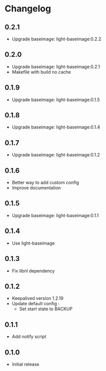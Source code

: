 # Changelog

## 0.2.1
  - Upgrade baseimage: light-baseimage:0.2.2

## 0.2.0
  - Upgrade baseimage: light-baseimage:0.2.1
  - Makefile with build no cache

## 0.1.9
  - Upgrade baseimage: light-baseimage:0.1.5

## 0.1.8
  - Upgrade baseimage: light-baseimage:0.1.4

## 0.1.7
  - Upgrade baseimage: light-baseimage:0.1.2

## 0.1.6
  - Better way to add custom config
  - Improve documentation

## 0.1.5
  - Upgrade baseimage: light-baseimage:0.1.1

## 0.1.4
  - Use light-baseimage

## 0.1.3
  - Fix libnl dependency

## 0.1.2
  - Keepalived version 1.2.19
  - Update default config :
    - Set start state to BACKUP

## 0.1.1
  - Add notify script

## 0.1.0
  - Initial release
